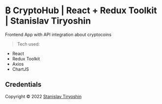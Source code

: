 # ₿ CryptoHub | React + Redux Toolkit | Stanislav Tiryoshin

Frontend App with API integration about cryptocoins

> Tech used:

- React
- Redux Toolkit
- Axios
- ChartJS

## Credentials

Copyright ©️ 2022 [Stanislav Tiryoshin](https://github.com/stanislavtiryoshin)
